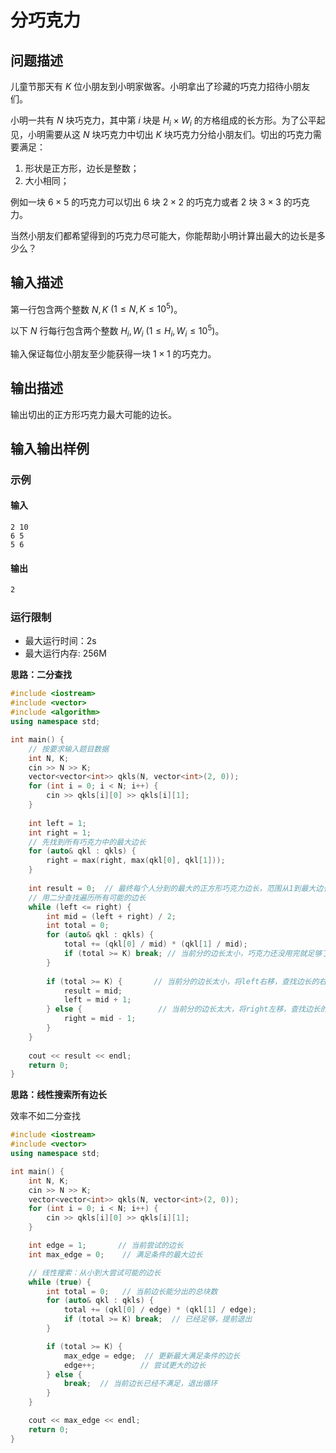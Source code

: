 # 分巧克力

## 问题描述

儿童节那天有 $K$ 位小朋友到小明家做客。小明拿出了珍藏的巧克力招待小朋友们。

小明一共有 $N$ 块巧克力，其中第 $i$ 块是 $H_i \times W_i$ 的方格组成的长方形。为了公平起见，小明需要从这 $N$ 块巧克力中切出 $K$ 块巧克力分给小朋友们。切出的巧克力需要满足：

1. 形状是正方形，边长是整数；
2. 大小相同；

例如一块 $6 \times 5$ 的巧克力可以切出 6 块 $2 \times 2$ 的巧克力或者 2 块 $3 \times 3$ 的巧克力。

当然小朋友们都希望得到的巧克力尽可能大，你能帮助小明计算出最大的边长是多少么？

## 输入描述

第一行包含两个整数 $N, K$ $(1 \leq N, K \leq 10^5)$。

以下 $N$ 行每行包含两个整数 $H_i, W_i$ $(1 \leq H_i, W_i \leq 10^5)$。

输入保证每位小朋友至少能获得一块 $1 \times 1$ 的巧克力。

## 输出描述

输出切出的正方形巧克力最大可能的边长。

## 输入输出样例

### 示例

#### 输入

```
2 10
6 5
5 6
```

#### 输出

```txt
2
```

### 运行限制

- 最大运行时间：2s
- 最大运行内存: 256M

**思路：二分查找**

```cpp
#include <iostream>
#include <vector>
#include <algorithm>
using namespace std;

int main() {
    // 按要求输入题目数据
    int N, K;
    cin >> N >> K;
    vector<vector<int>> qkls(N, vector<int>(2, 0));
    for (int i = 0; i < N; i++) {
        cin >> qkls[i][0] >> qkls[i][1];
    }
    
    int left = 1;
    int right = 1;
    // 先找到所有巧克力中的最大边长
    for (auto& qkl : qkls) {
        right = max(right, max(qkl[0], qkl[1]));
    }
    
    int result = 0;  // 最终每个人分到的最大的正方形巧克力边长，范围从1到最大边长right
    // 用二分查找遍历所有可能的边长
    while (left <= right) {
        int mid = (left + right) / 2;
        int total = 0;
        for (auto& qkl : qkls) {
            total += (qkl[0] / mid) * (qkl[1] / mid);
            if (total >= K) break; // 当前分的边长太小，巧克力还没用完就足够了，可以提前break
        }
        
        if (total >= K) {	    // 当前分的边长太小，将left右移，查找边长的右半边
            result = mid;
            left = mid + 1;
        } else {	             // 当前分的边长太大，将right左移，查找边长的左半边
            right = mid - 1;
        }
    }
    
    cout << result << endl;
    return 0;
}
```

**思路：线性搜索所有边长**

效率不如二分查找

```cpp
#include <iostream>
#include <vector>
using namespace std;

int main() {
    int N, K;
    cin >> N >> K;
    vector<vector<int>> qkls(N, vector<int>(2, 0));
    for (int i = 0; i < N; i++) {
        cin >> qkls[i][0] >> qkls[i][1];
    }

    int edge = 1;       // 当前尝试的边长
    int max_edge = 0;    // 满足条件的最大边长

    // 线性搜索：从小到大尝试可能的边长
    while (true) {
        int total = 0;   // 当前边长能分出的总块数
        for (auto& qkl : qkls) {
            total += (qkl[0] / edge) * (qkl[1] / edge);
            if (total >= K) break;  // 已经足够，提前退出
        }

        if (total >= K) {
            max_edge = edge;  // 更新最大满足条件的边长
            edge++;          // 尝试更大的边长
        } else {
            break;  // 当前边长已经不满足，退出循环
        }
    }

    cout << max_edge << endl;
    return 0;
}
```

